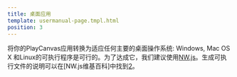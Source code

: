 ```yaml
---
title: 桌面应用
template: usermanual-page.tmpl.html
position: 3
---
```


将你的PlayCanvas应用转换为适应任何主要的桌面操作系统: Windows, Mac OS X 和Linux的可执行程序是可行的。为了达成它，我们建议使用[NW.js][1]。生成可执行文件的说明可以在[NW.js维基百科]中找到[2]。

[1]: http://nwjs.io/
[2]: https://github.com/nwjs/nw.js/wiki/How-to-package-and-distribute-your-apps

